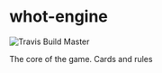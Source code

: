 # whot-engine
![Travis Build Master](https://travis-ci.org/UjuE/whot-engine.svg?branch=master)

The core of the game. Cards and rules
